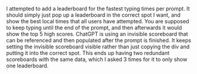 I attempted to add a leaderboard for the fastest typing times per prompt.
It should simply just pop up a leaderboard in the correct spot I want, and show the best local times that all users have attempted.
You are supposed to keep typing until the end of the prompt, and then afterwards it would show the top 5 high scores.
ChatGPT is using an invisible scoreboard that can be referenced and then populated after the prompt is finished. It keeps setting the invisible scoreboard visible rather than just copying the div and putting it into the correct spot. This ends up having two redundant scoreboards with the same data, which I asked 3 times for it to only show one leaderboard.